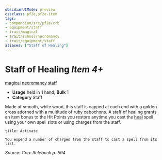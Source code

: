 ```yaml
---
obsidianUIMode: preview
cssclass: pf2e,pf2e-item
tags:
- compendium/src/pf2e/crb
- equipment/staff
- trait/magical
- trait/school/necromancy
- trait/equipment/staff
aliases: ["Staff of Healing"]
---
```

# Staff of Healing *Item 4+*  
[magical](magical.md)  [necromancy](necromancy.md)  [staff](rules/traits/staff.md)  

- **Usage** held in 1 hand; **Bulk** 1
- **Category** Staff

Made of smooth, white wood, this staff is capped at each end with a golden cross adorned with a multitude of ruby cabochons. A staff of healing grants an item bonus to the Hit Points you restore anytime you cast the [heal](../../spells/heal.md) spell using your own spell slots or using charges from the staff.

```ad-embed-ability
title: Activate

You expend a number of charges from the staff to cast a spell from its list.
```

*Source: Core Rulebook p. 594*